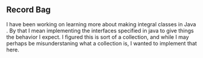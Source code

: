 
## Record Bag

I have been working on learning more about making integral classes in Java
.  By that I mean implementing the interfaces specified in java to give
 things the behavior I expect.  I figured this is sort of a collection, and
  while I may perhaps be misunderstaning what a collection is, I wanted to
   implement that here.